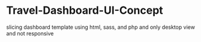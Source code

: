 # Travel-Dashboard-UI-Concept
slicing dashboard template using html, sass, and php and only desktop view and not responsive
